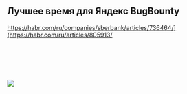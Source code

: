 ## Лучшее время для Яндекс BugBounty
 
https://habr.com/ru/companies/sberbank/articles/736464/](https://habr.com/ru/articles/805913/

<br/><br/>
---
[![](https://habrastorage.org/webt/gz/gc/i6/gzgci6pivvdnk-gmj-kepml5q9y.gif)](https://yoomoney.ru/to/4100117863420642)
